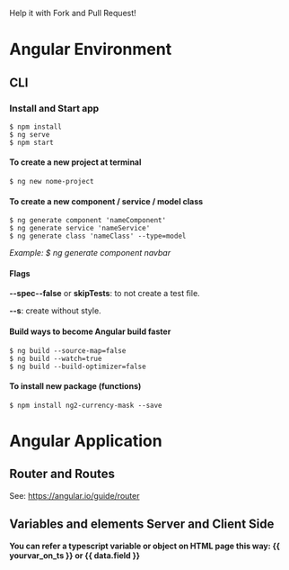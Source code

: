 Help it with Fork and Pull Request!

# Angular Environment

## CLI

### Install and Start app
```
$ npm install
$ ng serve
$ npm start
```

#### To create a new project at terminal
```
$ ng new nome-project
```

#### To create a new component / service / model class
```
$ ng generate component 'nameComponent'
$ ng generate service 'nameService'
$ ng generate class 'nameClass' --type=model
```
_Example: $ ng generate component navbar_

#### Flags
**--spec--false** or **skipTests**: to not create a test file.

**--s**: create without style.

#### Build ways to become Angular build faster
```
$ ng build --source-map=false
$ ng build --watch=true
$ ng build --build-optimizer=false
```

#### To install new package (functions)
```
$ npm install ng2-currency-mask --save
```

# Angular Application

## Router and Routes
See: https://angular.io/guide/router

## Variables and elements Server and Client Side
**You can refer a typescript variable or object on HTML page this way: {{ yourvar_on_ts }} or {{ data.field }}**

